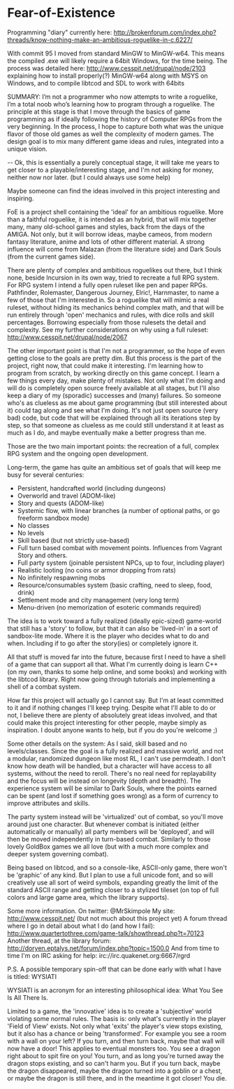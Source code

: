 Fear-of-Existence
=================

Programming "diary" currently here: http://brokenforum.com/index.php?threads/know-nothing-make-an-ambitious-roguelike-in-c.6227/

With commit 95 I moved from standard MinGW to MinGW-w64. This means the compiled .exe will likely require a 64bit Windows, for the time being. The process was detailed here: http://www.cesspit.net/drupal/node/2103 explaining how to install properly(?) MinGW-w64 along with MSYS on Windows, and to compile libtcod and SDL to work with 64bits

SUMMARY: I’m not a programmer who now attempts to write a roguelike, I’m a total noob who’s learning how to program through a roguelike. The principle at this stage is that I move through the basics of game programming as if ideally following the history of Computer RPGs from the very beginning. In the process, I hope to capture both what was the unique flavor of those old games as well the complexity of modern games. The design goal is to mix many different game ideas and rules, integrated into a unique vision.

--
Ok, this is essentially a purely conceptual stage, it will take me years to get closer to a playable/interesting stage, and I'm not asking for money, neither now nor later. (but I could always use some help)

Maybe someone can find the ideas involved in this project interesting and inspiring.

FoE is a project shell containing the 'ideal' for an ambitious roguelike. More than a faithful roguelike, it is intended as an hybrid, that will mix together many, many old-school games and styles, back from the days of the AMIGA. Not only, but it will borrow ideas, maybe cameos, from modern fantasy literature, anime and lots of other different material. A strong influence will come from Malazan (from the literature side) and Dark Souls (from the current games side).

There are plenty of complex and ambitious roguelikes out there, but I think none, beside Incursion in its own way, tried to recreate a full RPG system. For RPG system I intend a fully open ruleset like pen and paper RPGs. Pathfinder, Rolemaster, Dangerous Journey, Elric!, Harnmaster, to name a few of those that I'm interested in. So a roguelike that will mimic a real ruleset, without hiding its mechanics behind complex math, and that will be run entirely through 'open' mechanics and rules, with dice rolls and skill percentages. Borrowing especially from those rulesets the detail and complexity. See my further considerations on why using a full ruleset: http://www.cesspit.net/drupal/node/2067

The other important point is that I'm not a programmer, so the hope of even getting close to the goals are pretty dim. But this process is the part of the project, right now, that could make it interesting. I'm learning how to program from scratch, by working directly on this game concept. I learn a few things every day, make plenty of mistakes. Not only what I'm doing and will do is completely open source freely available at all stages, but I'll also keep a diary of my (sporadic) successes and (many) failures. So someone who's as clueless as me about game programming (but still interested about it) could tag along and see what I'm doing. It's not just open source (very bad) code, but code that will be explained through all its iterations step by step, so that someone as clueless as me could still understand it at least as much as I do, and maybe eventually make a better progress than me.

Those are the two main important points: the recreation of a full, complex RPG system and the ongoing open development.

Long-term, the game has quite an ambitious set of goals that will keep me busy for several centuries:


- Persistent, handcrafted world (including dungeons) 
- Overworld and travel (ADOM-like)
- Story and quests (ADOM-like)
- Systemic flow, with linear branches (a number of optional paths, or go freeform sandbox mode)
- No classes
- No levels
- Skill based (but not strictly use-based)
- Full turn based combat with movement points. Influences from Vagrant Story and others.
- Full party system (joinable persistent NPCs, up to four, including player)
- Realistic looting (no coins or armor dropping from rats)
- No infinitely respawning mobs
- Resource/consumables system (basic crafting, need to sleep, food, drink)
- Settlement mode and city management (very long term)
- Menu-driven (no memorization of esoteric commands required)


The idea is to work toward a fully realized (ideally epic-sized) game-world that still has a 'story' to follow, but that it can also be 'lived-in' in a sort of sandbox-lite mode. Where it is the player who decides what to do and when. Including if to go after the story(ies) or completely ignore it.

All that stuff is moved far into the future, because first I need to have a shell of a game that can support all that. What I'm currently doing is learn C++ (on my own, thanks to some help online, and some books) and working with the libtcod library. Right now going through tutorials and implementing a shell of a combat system.

How far this project will actually go I cannot say. But I'm at least committed to it and if nothing changes I'll keep trying. Despite what I'll able to do or not, I believe there are plenty of absolutely great ideas involved, and that could make this project interesting for other people, maybe simply as inspiration. I doubt anyone wants to help, but if you do you're welcome ;)

Some other details on the system:
As I said, skill based and no levels/classes. Since the goal is a fully realized and massive world, and not a modular, randomized dungeon like most RL, I can't use permdeath. I don't know how death will be handled, but a character will have access to all systems, without the need to reroll. There's no real need for replayability and the focus will be instead on longevity (depth and breadth). The experience system will be similar to Dark Souls, where the points earned can be spent (and lost if something goes wrong) as a form of currency to improve attributes and skills.

The party system instead will be 'virtualized' out of combat, so you'll move around just one character. But whenever combat is initiated (either automatically or manually) all party members will be 'deployed', and will then be moved independently in turn-based combat. Similarly to those lovely GoldBox games we all love (but with a much more complex and deeper system governing combat).

Being based on libtcod, and so a console-like, ASCII-only game, there won't be 'graphic' of any kind. But I plan to use a full unicode font, and so will creatively use all sort of weird symbols, expanding greatly the limit of the standard ASCII range and getting closer to a stylized tileset (on top of full colors and large game area, which the library supports).

Some more information.
On twitter: @MrSkimpole
My site: http://www.cesspit.net/ (but not much about this project yet)
A forum thread where I go in detail about what I do (and how I fail): http://www.quartertothree.com/game-talk/showthread.php?t=70123
Another thread, at the library forum: http://doryen.eptalys.net/forum/index.php?topic=1500.0
And from time to time I'm on IRC asking for help: irc://irc.quakenet.org:6667/rgrd

P.S.
A possible temporary spin-off that can be done early with what I have is titled: WYSIATI

WYSIATI is an acronym for an interesting philosophical idea: What You See Is All There Is.

Limited to a game, the 'innovative' idea is to create a 'subjective' world violating some normal rules. The basis is: only what's currently in the player 'Field of View' exists. Not only what 'exits' the player's view stops existing, but it also has a chance or being 'transformed'. For example you see a room with a wall on your left? If you turn, and then turn back, maybe that wall will now have a door! This applies to eventual monsters too. You see a dragon right about to spit fire on you! You turn, and as long you're turned away the dragon stops existing, and so can't harm you. But if you turn back, maybe the dragon disappeared, maybe the dragon turned into a goblin or a chest, or maybe the dragon is still there, and in the meantime it got closer! You die.
